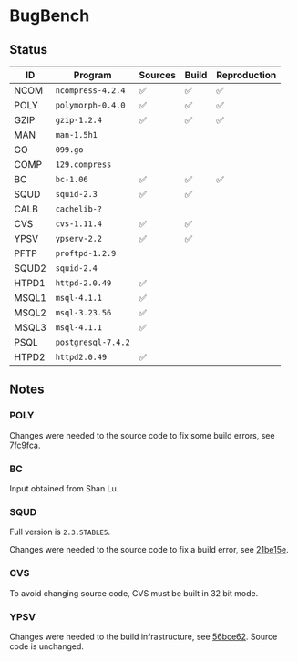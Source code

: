# BugBench

## Status

| ID    | Program            | Sources | Build | Reproduction |
|-------|--------------------|---------|-------|--------------|
| NCOM  | `ncompress-4.2.4`  | ✅      | ✅    | ✅           |
| POLY  | `polymorph-0.4.0`  | ✅      | ✅    | ✅           |
| GZIP  | `gzip-1.2.4`       | ✅      | ✅    | ✅           |
| MAN   | `man-1.5h1`        |         |       |              |
| GO    | `099.go`           |         |       |              |
| COMP  | `129.compress`     |         |       |              |
| BC    | `bc-1.06`          | ✅      | ✅    | ✅           |
| SQUD  | `squid-2.3`        | ✅      | ✅    |              |
| CALB  | `cachelib-?`       |         |       |              |
| CVS   | `cvs-1.11.4`       | ✅      | ✅    |              |
| YPSV  | `ypserv-2.2`       | ✅      | ✅    |              |
| PFTP  | `proftpd-1.2.9`    |         |       |              |
| SQUD2 | `squid-2.4`        |         |       |              |
| HTPD1 | `httpd-2.0.49`     | ✅      |       |              |
| MSQL1 | `msql-4.1.1`       | ✅      |       |              |
| MSQL2 | `msql-3.23.56`     | ✅      |       |              |
| MSQL3 | `msql-4.1.1`       | ✅      |       |              |
| PSQL  | `postgresql-7.4.2` |         |       |              |
| HTPD2 | `httpd2.0.49`      | ✅      |       |              |

## Notes

### POLY

Changes were needed to the source code to fix some build errors, see
[7fc9fca](https://github.com/nicovank/bugbench/commit/7fc9fca339234d825496e23792f04be41744fa06).

### BC

Input obtained from Shan Lu.

### SQUD

Full version is `2.3.STABLE5`.

Changes were needed to the source code to fix a build error, see
[21be15e](https://github.com/nicovank/bugbench/commit/21be15e7c915df46412bd881ff2eb04ce8c78858).

### CVS

To avoid changing source code, CVS must be built in 32 bit mode.

### YPSV

Changes were needed to the build infrastructure, see
[56bce62](https://github.com/nicovank/bugbench/commit/56bce62f28f60f1e3f432ec5ced58194938bee28).
Source code is unchanged.


